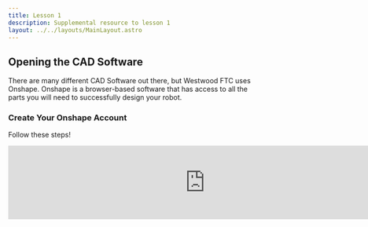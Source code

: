 ```yaml
---
title: Lesson 1
description: Supplemental resource to lesson 1
layout: ../../layouts/MainLayout.astro
---
```


## Opening the CAD Software
There are many different CAD Software out there, but Westwood FTC uses Onshape. Onshape is a browser-based software that has access to all the parts you will need to successfully design your robot.
### Create Your Onshape Account
Follow these steps!
<iframe src="https://docs.google.com/presentation/d/1zsX3MBvVBnlJCBb46qMWJGVUHbGdvXCdxKyE4t10-oM/embed" frameborder="0" width="800"></iframe>
